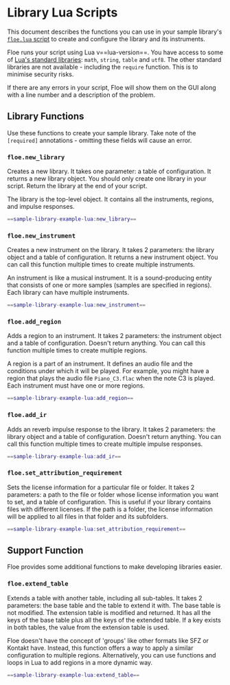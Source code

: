 <!--
SPDX-FileCopyrightText: 2024 Sam Windell
SPDX-License-Identifier: GPL-3.0-or-later
-->

# Library Lua Scripts

This document describes the functions you can use in your sample library's [`floe.lua` script](develop-libraries.md#the-floelua-file) to create and configure the library and its instruments.

Floe runs your script using Lua v==lua-version==. You have access to some of [Lua's standard libraries](https://www.lua.org/manual/5.4/manual.html#6): `math`, `string`, `table` and `utf8`. The other standard libraries are not available - including the `require` function. This is to minimise security risks.

If there are any errors in your script, Floe will show them on the GUI along with a line number and a description of the problem.

## Library Functions
Use these functions to create your sample library. Take note of the `[required]` annotations - omitting these fields will cause an error. 


### `floe.new_library`
Creates a new library. It takes one parameter: a table of configuration. It returns a new library object. You should only create one library in your script. Return the library at the end of your script.

The library is the top-level object. It contains all the instruments, regions, and impulse responses.

```lua
==sample-library-example-lua:new_library==
```


### `floe.new_instrument`
Creates a new instrument on the library. It takes 2 parameters: the library object and a table of configuration. It returns a new instrument object. You can call this function multiple times to create multiple instruments.

An instrument is like a musical instrument. It is a sound-producing entity that consists of one or more samples (samples are specified in regions). Each library can have multiple instruments.

```lua
==sample-library-example-lua:new_instrument==
```



### `floe.add_region`
Adds a region to an instrument. It takes 2 parameters: the instrument object and a table of configuration. Doesn't return anything. You can call this function multiple times to create multiple regions. 

A region is a part of an instrument. It defines an audio file and the conditions under which it will be played. For example, you might have a region that plays the audio file `Piano_C3.flac` when the note C3 is played. Each instrument must have one or more regions.
```lua
==sample-library-example-lua:add_region==
```


### `floe.add_ir`
Adds an reverb impulse response to the library. It takes 2 parameters: the library object and a table of configuration. Doesn't return anything. You can call this function multiple times to create multiple impulse responses. 
```lua
==sample-library-example-lua:add_ir==
```

### `floe.set_attribution_requirement`
Sets the license information for a particular file or folder. It takes 2 parameters: a path to the file or folder whose license information you want to set, and a table of configuration. This is useful if your library contains files with different licenses. If the path is a folder, the license information will be applied to all files in that folder and its subfolders.
```lua
==sample-library-example-lua:set_attribution_requirement==
```

## Support Function
Floe provides some additional functions to make developing libraries easier.


### `floe.extend_table`
Extends a table with another table, including all sub-tables. It takes 2 parameters: the base table and the table to extend it with. The base table is not modified. The extension table is modified and returned. It has all the keys of the base table plus all the keys of the extended table. If a key exists in both tables, the value from the extension table is used.

Floe doesn't have the concept of 'groups' like other formats like SFZ or Kontakt have. Instead, this function offers a way to apply a similar configuration to multiple regions. Alternatively, you can use functions and loops in Lua to add regions in a more dynamic way.

```lua
==sample-library-example-lua:extend_table==
```

